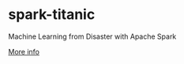 # spark-titanic
Machine Learning from Disaster with Apache Spark

[More info](http://digital-thinking.de/)
